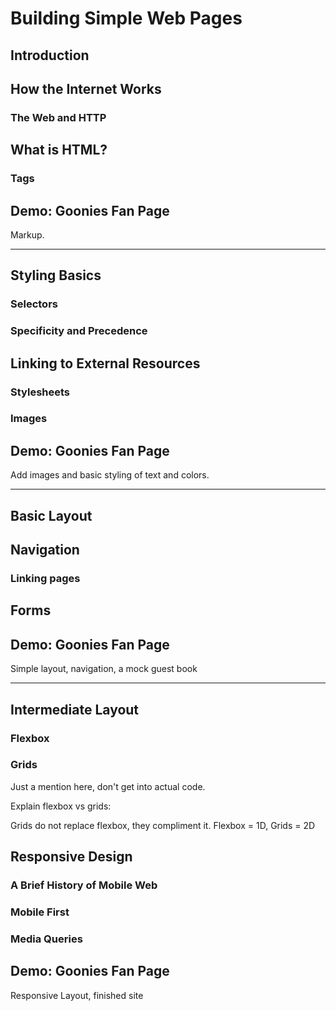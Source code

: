 # Building Simple Web Pages

## Introduction

## How the Internet Works

### The Web and HTTP

## What is HTML?

### Tags

## Demo: Goonies Fan Page

Markup.

---

## Styling Basics

### Selectors

### Specificity and Precedence

## Linking to External Resources

### Stylesheets

### Images

## Demo: Goonies Fan Page

Add images and basic styling of text and colors.

---

## Basic Layout

## Navigation

### Linking pages

## Forms

## Demo: Goonies Fan Page

Simple layout, navigation, a mock guest book

---

## Intermediate Layout

### Flexbox

### Grids

Just a mention here, don't get into actual code.

Explain flexbox vs grids:

Grids do not replace flexbox, they compliment it. Flexbox = 1D, Grids = 2D

## Responsive Design

### A Brief History of Mobile Web

### Mobile First

### Media Queries

## Demo: Goonies Fan Page

Responsive Layout, finished site
